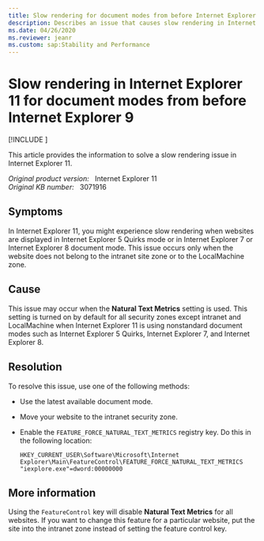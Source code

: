 ```yaml
---
title: Slow rendering for document modes from before Internet Explorer 9
description: Describes an issue that causes slow rendering in Internet Explorer 11. Occurs when websites are displayed in document mode from Internet Explorer 8 and earlier. A resolution is provided.
ms.date: 04/26/2020
ms.reviewer: jeanr
ms.custom: sap:Stability and Performance
---
```

# Slow rendering in Internet Explorer 11 for document modes from before Internet Explorer 9

[!INCLUDE [](../../../includes/browsers-important.md)]

This article provides the information to solve a slow rendering issue in Internet Explorer 11.

_Original product version:_ &nbsp; Internet Explorer 11  
_Original KB number:_ &nbsp; 3071916

## Symptoms

In Internet Explorer 11, you might experience slow rendering when websites are displayed in Internet Explorer 5 Quirks mode or in Internet Explorer 7 or Internet Explorer 8 document mode. This issue occurs only when the website does not belong to the intranet site zone or to the LocalMachine zone.

## Cause

This issue may occur when the **Natural Text Metrics** setting is used. This setting is turned on by default for all security zones except intranet and LocalMachine when Internet Explorer 11 is using nonstandard document modes such as Internet Explorer 5 Quirks, Internet Explorer 7, and Internet Explorer 8.

## Resolution

To resolve this issue, use one of the following methods:

- Use the latest available document mode.
- Move your website to the intranet security zone.
- Enable the `FEATURE_FORCE_NATURAL_TEXT_METRICS` registry key. Do this in the following location:

    ```console
    HKEY_CURRENT_USER\Software\Microsoft\Internet Explorer\Main\FeatureControl\FEATURE_FORCE_NATURAL_TEXT_METRICS  
    "iexplore.exe"=dword:00000000
    ```

## More information

Using the `FeatureControl` key will disable **Natural Text Metrics** for all websites. If you want to change this feature for a particular website, put the site into the intranet zone instead of setting the feature control key.
